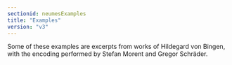 ```yaml
---
sectionid: neumesExamples
title: "Examples"
version: "v3"
---
```


Some of these examples are excerpts from works of Hildegard von Bingen, with the encoding
performed by Stefan Morent and Gregor Schräder.


